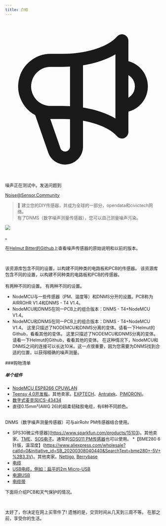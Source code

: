```yaml
---
title: 介紹
---
```


  <div class="max-w-screen-xl mx-auto pt-5">
      <div class="p-2 rounded-lg bg-indigo-100 shadow-lg sm:p-3">
      <div class="flex items-center">
            <span class="p-2 rounded-lg bg-indigo-500">
              <svg class="h-8 w-8 text-white" fill="none" viewBox="0 0 24 24" stroke="currentColor">
                <path stroke-linecap="round" stroke-linejoin="round" stroke-width="2" d="M11 5.882V19.24a1.76 1.76 0 01-3.417.592l-2.147-6.15M18 13a3 3 0 100-6M5.436 13.683A4.001 4.001 0 017 6h1.832c4.1 0 7.625-1.234 9.168-3v14c-1.543-1.766-5.067-3-9.168-3H7a3.988 3.988 0 01-1.564-.317z" />
              </svg>
            </span>
        <div class="flex flex-wrap">
          <div class="flex-wrap flex">
            <p class="pt-1 text-indigo-700 font-medium">
                 噪声正在测试中。发送问题到</p>
          <a href="mailto:Noise@Sensor.Community" class="ml-1 font-medium underline text-white hover:text-yellow-600">
                  Noise@Sensor.Community</a>
          </div>
           </div>
      </div>
    </div>
  </div>

> 🚧 建立您的DIY传感器，并成为全球的一部分，opendata和civictech网络。<br> 有了DNMS（数字噪声测量传感器），您可以自己测量噪声污染。

 <img src=".docsdnmsdnms-noise-measuring-sensor-kit.jpg" style="display: block; margin: 1em 0" loading="lazy">。


在[Helmut Bitter的Github](https://github.com/hbitter/DNMS/tree/master/Manual)上查看噪声传感器的原始说明和以前的版本。

<br>

该资源库包含不同的设置，以构建不同种类的电路板和PCB的传感器。
该资源库包含不同的设置，以构建不同种类的电路板和PCB的传感器。
 <br>
 <br>
 有两种不同的设置。
 有两种不同的设置。
* NodeMCU与一些传感器（PM、温度等）和DNMS分开的设置。PCB称为AIRROHR V1.4和DNMS - T4 V1.4。
* NodeMCU和DNMS在同一PCB上的组合版本：DNMS - T4+NodeMCU V1.4。
* NodeMCU和DNMS在同一PCB上的组合版本：DNMS - T4+NodeMCU V1.4。
 这里只描述了NODEMCU和DNMS分离的变体。请看一下Helmut的Github，看看其他的变体。
 这里只描述了NODEMCU和DNMS分离的变体。请看一下Helmut的Github，看看其他的变体。
  在这种情况下，NodeMCU和DNMS之间的连接可以长达10米。这一点很重要，因为您需要为DNMS找到合适的位置，以获得精确的噪声测量。

###购物清单

##### 单个组件
* [NodeMCU ESP8266 CPUWLAN](https://www.aliexpress.com/wholesale?groupsort=1&SortType=price_asc&SearchText=nodemcu+v3+esp8266+ch340)
* [Teensy 4.0开发板](https://www.pjrc.com/store/teensy40.html)。其他卖家。[EXPTECH](https://www.exp-tech.de/plattformen/teensy/9596/teensy-4.0-development-board)、[Antratek](https://www.antratek.de/teensy-4-0)、[PIMORONI](https://shop.pimoroni.com/products/teensy-4-0-development-board)。
* [数字式麦克风ICS-43434](https://www.tindie.com/products/onehorse/ics43434-i2s-digital-microphone/)
* 直径0.15mm²(AWG 26)的超柔韧硅胶电缆，有6种不同颜色。
<br>
DNMS（数字噪声测量传感器）可与airRohr PM传感器结合使用。

* SPS30微尘传感器](https://www.sparkfun.com/products/15103)。其他卖家。[TME](https://www.tme.eu/de/details/sps30/gassensoren/sensirion/1-101638-10/?brutto=1)、[SOS电子](https://www.soselectronic.de/products/sensirion/sps30-2-304234)。通常的[SDS011 PM传感器](https://de.aliexpress.com/wholesale?catId=0&initiative_id=AS_20200813122806&SearchText=sds011)也可以使用。
*【BME280 6针版，温湿度】(https://www.aliexpress.com/wholesale?catId=0&initiative_id=SB_20200308040440&SearchText=bme280+-5V+%2B3.3V)。其他卖家。[Nettigo](https://nettigo.eu/products/module-pressure-humidity-and-temperature-sensor-bosch-bme280), [Berrybase](https://www.berrybase.de/bauelemente/sensoren-module/feuchtigkeit/bme680-breakout-board-4in1-sensor-f-252-r-temperatur-luftfeuchtigkeit-luftdruck-und-luftg-252-t)
* [电缆](http://www.aliexpress.comwholesale?groupsort=1&amp;SortType=price_asc&amp;SearchText=Dupont+电缆+20厘米+雌性-雌性)
* [USB电缆，例如：扁平的2m Micro-USB](https://www.aliexpress.comwholesale?catId=0&amp;initiative_id=SB_20200308040708&amp;SearchText=micro+usb+flat+cable+2m)
* [电源USB](https://www.aliexpress.com/wholesale?catId=0&initiative_id=SB_20200308040834&SearchText=single+micro+usb+eu+power+supply)
* [电缆带](https://www.aliexpress.comwholesale?catId=0&amp;initiative_id=SB_20200308040852&amp;SearchText=cable+带子)

下面将介绍PCB和天气保护的情况。

<br>

太好了，你决定在网上买零件了!
遗憾的是，交货时间从几天到三周不等。
在那之前，享受你的生活️。
